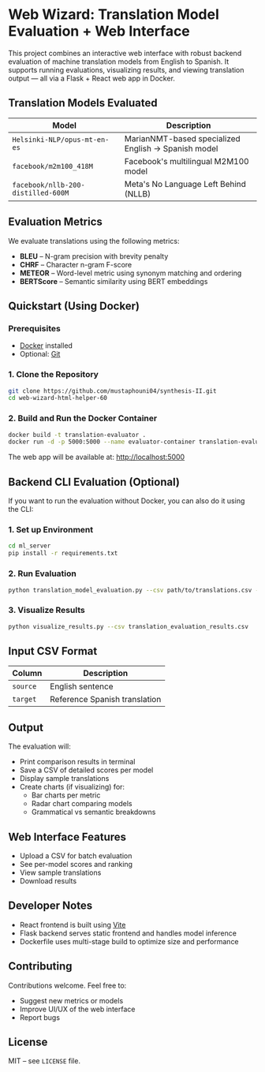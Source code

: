 # Web Wizard: Translation Model Evaluation + Web Interface

This project combines an interactive web interface with robust backend evaluation of machine translation models from English to Spanish. It supports running evaluations, visualizing results, and viewing translation output — all via a Flask + React web app in Docker.

## Translation Models Evaluated

| Model | Description |
|-------|-------------|
| `Helsinki-NLP/opus-mt-en-es` | MarianNMT-based specialized English → Spanish model |
| `facebook/m2m100_418M` | Facebook's multilingual M2M100 model |
| `facebook/nllb-200-distilled-600M` | Meta's No Language Left Behind (NLLB) |

## Evaluation Metrics

We evaluate translations using the following metrics:

- **BLEU** – N-gram precision with brevity penalty  
- **CHRF** – Character n-gram F-score  
- **METEOR** – Word-level metric using synonym matching and ordering  
- **BERTScore** – Semantic similarity using BERT embeddings  

## Quickstart (Using Docker)

### Prerequisites

- [Docker](https://docs.docker.com/get-docker/) installed
- Optional: [Git](https://git-scm.com/)

### 1. Clone the Repository

```bash
git clone https://github.com/mustaphouni04/synthesis-II.git
cd web-wizard-html-helper-60
```

### 2. Build and Run the Docker Container

```bash
docker build -t translation-evaluator .
docker run -d -p 5000:5000 --name evaluator-container translation-evaluator
```

The web app will be available at: [http://localhost:5000](http://localhost:5000)

## Backend CLI Evaluation (Optional)

If you want to run the evaluation without Docker, you can also do it using the CLI:

### 1. Set up Environment

```bash
cd ml_server
pip install -r requirements.txt
```

### 2. Run Evaluation

```bash
python translation_model_evaluation.py --csv path/to/translations.csv --samples 1000 --batch-size 16
```

### 3. Visualize Results

```bash
python visualize_results.py --csv translation_evaluation_results.csv
```

## Input CSV Format

| Column | Description                     |
|--------|---------------------------------|
| `source` | English sentence               |
| `target` | Reference Spanish translation |

## Output

The evaluation will:

- Print comparison results in terminal
- Save a CSV of detailed scores per model
- Display sample translations
- Create charts (if visualizing) for:
  - Bar charts per metric
  - Radar chart comparing models
  - Grammatical vs semantic breakdowns

## Web Interface Features

- Upload a CSV for batch evaluation
- See per-model scores and ranking
- View sample translations
- Download results

## Developer Notes

- React frontend is built using [Vite](https://vitejs.dev/)
- Flask backend serves static frontend and handles model inference
- Dockerfile uses multi-stage build to optimize size and performance

## Contributing

Contributions welcome. Feel free to:

- Suggest new metrics or models
- Improve UI/UX of the web interface
- Report bugs

## License

MIT – see `LICENSE` file.
